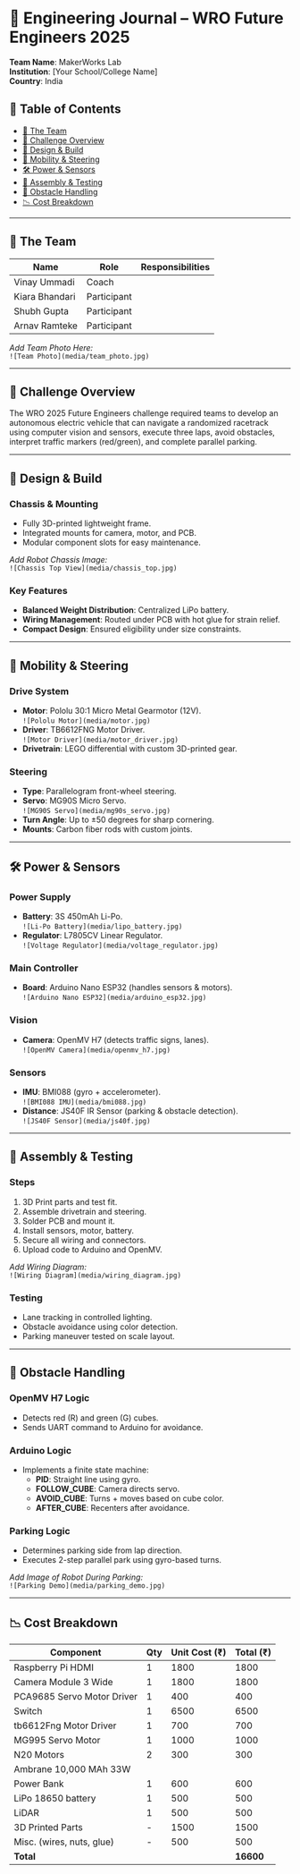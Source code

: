 # 💪 Engineering Journal – WRO Future Engineers 2025

**Team Name**: MakerWorks Lab  
**Institution**: [Your School/College Name]  
**Country**: India

## 📃 Table of Contents

- [👥 The Team](#the-team)
- [🌟 Challenge Overview](#challenge-overview)
- [🧐 Design & Build](#design--build)
- [🚗 Mobility & Steering](#mobility--steering)
- [🛠️ Power & Sensors](#power--sensors)
- [🔧 Assembly & Testing](#assembly--testing)
- [🔎 Obstacle Handling](#obstacle-handling)
- [📉 Cost Breakdown](#cost-breakdown)

---

## 👥 The Team

| Name          | Role              | Responsibilities                               |
| ------------- | ----------------- | ---------------------------------------------- |
| Vinay Ummadi  | Coach             |                                                |
| Kiara Bhandari| Participant       |                                                |
| Shubh Gupta   | Participant       |                                                |
| Arnav Ramteke | Participant       |         |

_Add Team Photo Here:_  
`![Team Photo](media/team_photo.jpg)`

---

## 🌟 Challenge Overview

The WRO 2025 Future Engineers challenge required teams to develop an autonomous electric vehicle that can navigate a randomized racetrack using computer vision and sensors, execute three laps, avoid obstacles, interpret traffic markers (red/green), and complete parallel parking.

---

## 🧐 Design & Build

### Chassis & Mounting

- Fully 3D-printed lightweight frame.
- Integrated mounts for camera, motor, and PCB.
- Modular component slots for easy maintenance.

_Add Robot Chassis Image:_  
`![Chassis Top View](media/chassis_top.jpg)`

### Key Features

- **Balanced Weight Distribution**: Centralized LiPo battery.
- **Wiring Management**: Routed under PCB with hot glue for strain relief.
- **Compact Design**: Ensured eligibility under size constraints.

---

## 🚗 Mobility & Steering

### Drive System

- **Motor**: Pololu 30:1 Micro Metal Gearmotor (12V).  
  `![Pololu Motor](media/motor.jpg)`
- **Driver**: TB6612FNG Motor Driver.  
  `![Motor Driver](media/motor_driver.jpg)`
- **Drivetrain**: LEGO differential with custom 3D-printed gear.

### Steering

- **Type**: Parallelogram front-wheel steering.
- **Servo**: MG90S Micro Servo.  
  `![MG90S Servo](media/mg90s_servo.jpg)`
- **Turn Angle**: Up to ±50 degrees for sharp cornering.
- **Mounts**: Carbon fiber rods with custom joints.

---

## 🛠️ Power & Sensors

### Power Supply

- **Battery**: 3S 450mAh Li-Po.  
  `![Li-Po Battery](media/lipo_battery.jpg)`
- **Regulator**: L7805CV Linear Regulator.  
  `![Voltage Regulator](media/voltage_regulator.jpg)`

### Main Controller

- **Board**: Arduino Nano ESP32 (handles sensors & motors).  
  `![Arduino Nano ESP32](media/arduino_esp32.jpg)`

### Vision

- **Camera**: OpenMV H7 (detects traffic signs, lanes).  
  `![OpenMV Camera](media/openmv_h7.jpg)`

### Sensors

- **IMU**: BMI088 (gyro + accelerometer).  
  `![BMI088 IMU](media/bmi088.jpg)`
- **Distance**: JS40F IR Sensor (parking & obstacle detection).  
  `![JS40F Sensor](media/js40f.jpg)`

---

## 🔧 Assembly & Testing

### Steps

1. 3D Print parts and test fit.
2. Assemble drivetrain and steering.
3. Solder PCB and mount it.
4. Install sensors, motor, battery.
5. Secure all wiring and connectors.
6. Upload code to Arduino and OpenMV.

_Add Wiring Diagram:_  
`![Wiring Diagram](media/wiring_diagram.jpg)`

### Testing

- Lane tracking in controlled lighting.
- Obstacle avoidance using color detection.
- Parking maneuver tested on scale layout.

---

## 🔎 Obstacle Handling

### OpenMV H7 Logic

- Detects red (R) and green (G) cubes.
- Sends UART command to Arduino for avoidance.

### Arduino Logic

- Implements a finite state machine:
  - **PID**: Straight line using gyro.
  - **FOLLOW_CUBE**: Camera directs servo.
  - **AVOID_CUBE**: Turns + moves based on cube color.
  - **AFTER_CUBE**: Recenters after avoidance.

### Parking Logic

- Determines parking side from lap direction.
- Executes 2-step parallel park using gyro-based turns.

_Add Image of Robot During Parking:_  
`![Parking Demo](media/parking_demo.jpg)`

---

## 📉 Cost Breakdown

| Component                 | Qty | Unit Cost (₹) | Total (₹) |
| ------------------------- | --- | ------------- | --------- |
| Raspberry Pi HDMI         | 1   | 1800          | 1800      |
| Camera Module 3 Wide      | 1   | 1800          | 1800      |
| PCA9685 Servo Motor Driver| 1   | 400           | 400       |
| Switch                    | 1   | 6500          | 6500      |
| tb6612Fng Motor Driver    | 1   | 700           | 700       |
| MG995 Servo Motor         | 1   | 1000          | 1000      |
| N20 Motors                | 2   | 300           | 300       |
| Ambrane 10,000 MAh 33W
  Power Bank                | 1   | 600           | 600       |
| LiPo 18650 battery        | 1   | 500           | 500       |
| LiDAR                     | 1   | 500           | 500       |
| 3D Printed Parts          | -   | 1500          | 1500      |
| Misc. (wires, nuts, glue) | -   | 500           | 500       |
| **Total**                 |     |               | **16600** |

